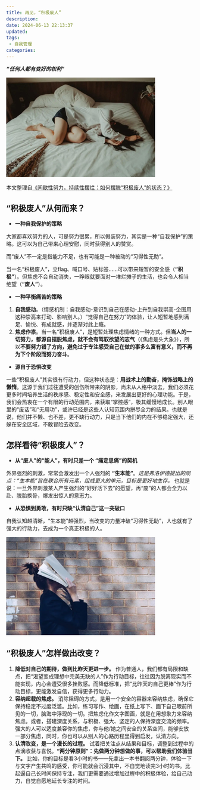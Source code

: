 ```yaml
---
title: 再见，“积极废人”
description:
date: 2024-06-13 22:13:37
updated:
tags:
 - 自我管理
categories:
---
```


***“任何人都有变好的权利”***

<img src="/images/再见积极废人/zaijian1.jpeg" width="400"  />

本文整理自[《间歇性努力，持续性摆烂：如何摆脱“积极废人”的状态？》](https://www.xinli001.com/info/100495792“)

##  “积极废人”从何而来？ 

  * **一种自我保护的策略**

大家都喜欢努力的人，可是努力很累，所以假装努力，其实是一种“自我保护”的策略。这可以为自己带来心理安慰，同时获得别人的赞赏。

而“废人”不一定是指能力不足，也有可能是一种被动的“习得性无助”。

当一名“积极废人”，立flag、喊口号、贴标签……可以带来短暂的安全感（**“积极”**）。但焦虑不会自动消失，一睁眼就要面对一堆烂摊子的生活，也会令人相当绝望（**“废人”**）。

  * **一种平衡痛苦的策略**

   1. **自我感动**。（情感机制：自我感动-意识到自己在感动-上升到自我崇高-企图用这种崇高来打动、影响别人。）“觉得自己在努力”的体验，让人短暂地感到满足、愉悦、有成就感，并逐渐对此上瘾。
   2. **焦虑作祟**。当一名“积极废人”，是短暂处理焦虑情绪的一种方式。但**当人的一切努力，都源自摆脱焦虑，就不会有驾驭欲望的志气**（《焦虑是头大象》），所以**不要努力错了方向，避免过于专注感受自己在做的事多么富有意义，而不再为下个阶段而努力奋斗**。

  * **源自于恐惧改变**

 一些“积极废人”其实很有行动力，但这种状态是：**用战术上的勤奋，掩饰战略上的懒惰**。这源于我们过往遭受的创伤所带来的阴影，尚未从人格中淡去，我们必须花更多时间培养生活的秩序感、稳定性和安全感，来发展出更好的心理功能。于是，我们会热衷在一个有限的行动范围内，来获取“掌控感”，极其缓慢地成长。别人眼里的“废话”和“无用功”，或许已经是这些人认知范围内拼尽全力的结果。也就是说，他们并不懒、也不差，更不缺行动力，只是当下他们的内在不够稳定强大，还躲在安全区域，不敢冒险去改变。

## 怎样看待“积极废人”？

  * **从“废人”的“能人”，有时只差一个 “痛定思痛”的契机**

外界强烈的刺激，常常会激发出一个人强烈的 **“生本能”**。*这是弗洛伊德提出的观点：“生本能”旨在联合所有元素，组成更大的单元，目标是更好地生存。* 也就是说：一旦外界刺激某人产生强烈的“好好活下去”的愿望，再“废”的人都会全力以赴、脱胎换骨，爆发出惊人的意志力。

  * **从恐惧到勇敢，有时只缺“认清自己”这一突破口**

自我认知越清晰，“生本能”越强烈，当改变的力量冲破“习得性无助”，人也就有了强大的行动力，去成为一个真正积极的人。

<img src="/images/再见积极废人/zaijian2.jpeg" width="400"  />

##  “积极废人”怎样做出改变？ 

  1. **降低对自己的期待，做到比昨天更进一步。** 作为普通人，我们都有局限和缺点，把“渴望变成理想中完美无缺的人”作为行动目标，往往因为脱离现实而不能实现，内心会遭受很多挫败感。而降低标准，把“比昨天的自己更棒”作为行动目标，更能激发自信，获得更多行动力。
  2. **容纳超载的焦虑。** 消除阻碍的方式，是用一个安全的容器来容纳焦虑，确保它保持稳定不过度泛滥。比如，练习写作、绘画，在纸上写下、画下自己眼前所见的一切，脑海中浮现的一切。把焦虑化作文字图画，就是在用想象力来容纳焦虑。或者，搭建深度关系，与积极、强大、坚定的人保持深度交流的频率。强大的人可以适度兼容你的焦虑，你与他/她之间安全的关系空间，能够安放一部分焦虑，同时，你也可以从别人的心路历程里得到启发，认清方向。
  3. **认清改变，是一个漫长的过程。** 试着把关注点从结果和目标，调整到过程中的点滴收获与喜悦。**“两分钟原则”：先做两分钟想做的事，可以帮助我们体验当下。** 比如，你的目标是看3小时的书——先拿出一本书翻阅两分钟，体验一下与文字产生共鸣的感受，你可能就会沉浸其中，不自觉地读完3小时的书。比起逼自己长时间保持专注，我们更需要通过增加过程中的积极体验，给自己动力，自觉自愿地延长专注的时间。











